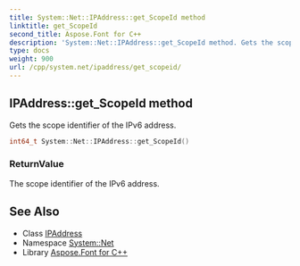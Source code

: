 ```yaml
---
title: System::Net::IPAddress::get_ScopeId method
linktitle: get_ScopeId
second_title: Aspose.Font for C++
description: 'System::Net::IPAddress::get_ScopeId method. Gets the scope identifier of the IPv6 address in C++.'
type: docs
weight: 900
url: /cpp/system.net/ipaddress/get_scopeid/
---
```

## IPAddress::get_ScopeId method


Gets the scope identifier of the IPv6 address.

```cpp
int64_t System::Net::IPAddress::get_ScopeId()
```


### ReturnValue

The scope identifier of the IPv6 address.

## See Also

* Class [IPAddress](../)
* Namespace [System::Net](../../)
* Library [Aspose.Font for C++](../../../)
